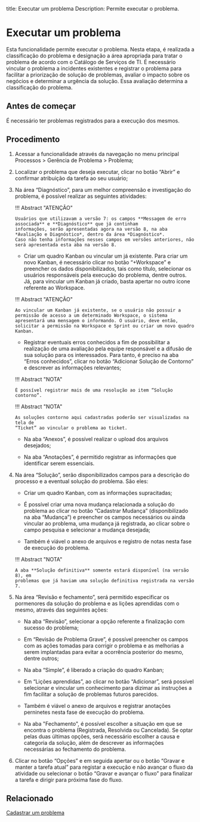 title: Executar um problema
Description: Permite executar o problema.
# Executar um problema

Esta funcionalidade permite executar o problema. Nesta etapa, é realizada a classificação do problema e designação a área apropriada para tratar o problema de acordo com o Catálogo de Serviços de TI. É necessário vincular o problema a incidentes existentes e registrar o problema para facilitar a priorização de solução de problemas, avaliar o impacto sobre os negócios e determinar a urgência da solução. Essa avaliação determina a classificação do problema.

Antes de começar
----------------

É necessário ter problemas registrados para a execução dos mesmos.

Procedimento
------------

1.  Acessar a funcionalidade através da navegação no menu principal Processos \>
    Gerência de Problema \> Problema;

2.  Localizar o problema que deseja executar, clicar no botão “Abrir” e
    confirmar atribuição da tarefa ao seu usuário;

3.  Na área “Diagnóstico”, para um melhor compreensão e investigação do
    problema, é possível realizar as seguintes atividades:
    
    !!! Abstract "ATENÇÃO"
    
        Usuários que utilizavam a versão 7: os campos **Messagem de erro associada** e **Diagnóstico** que já continham                 
        informações, serão apresentadas agora na versão 8, na aba *Avaliação e Diagnóstico*, dentro da área *Diagnóstico*.
        Caso não tenha informações nesses campos em versões anteriores, não será apresentada esta aba na versão 8.
    
    -   Criar um quadro Kanban ou vincular um já existente. Para criar um novo
    Kanban, é necessário clicar no botão “+Workspace” e preencher os dados
    disponibilizados, tais como título, selecionar os usuários responsáveis pela
    execução do problema, dentre outros. Já, para vincular um Kanban já criado,
    basta apertar no outro ícone referente ao Workspace.

    !!! Abstract "ATENÇÃO"
    
        Ao vincular um Kanban já existente, se o usuário não possuir a permissão de acesso a um determinado Workspace, o sistema apresentará uma mensagem o informando. O usuário, deve então, solicitar a permissão na Workspace e Sprint ou criar um novo quadro Kanban.       
    -   Registrar eventuais erros conhecidos a fim de possibilitar a realização de uma avaliação pela
    equipe responsável e a difusão de sua solução para os interessados. Para
    tanto, é preciso na aba “Erros conhecidos”, clicar no botão “Adicionar
    Solução de Contorno” e descrever as informações relevantes;
    
    !!! Abstract "NOTA"

        É possível registrar mais de uma resolução ao item “Solução contorno”. 

    !!! Abstract "NOTA"

        As soluções contorno aqui cadastradas poderão ser visualizadas na tela de
        “Ticket” ao vincular o problema ao ticket.
     
    -   Na aba “Anexos”, é possível realizar o upload dos arquivos desejados;

    -   Na aba “Anotações”, é permitido registrar as informações que identificar
    serem essenciais.

4.  Na área “Solução”, serão disponibilizados campos para a descrição do
    processo e a eventual solução do problema. São eles:

    -   Criar um quadro Kanban, com as informações supracitadas;

    -   É possível criar uma nova mudança relacionada a solução do problema ao
    clicar no botão “Cadastrar Mudança” (disponibilizado na aba “Mudança”) e
    preencher os campos necessários ou ainda vincular ao problema, uma mudança
    já registrada, ao clicar sobre o campo pesquisa e selecionar a mudança
    desejada;

    -   Também é viável o anexo de arquivos e registro de notas nesta fase de
    execução do problema.
    
    !!! Abstract "NOTA"

        A aba **Solução definitiva** somente estará disponível (na versão 8), em
        problemas que já haviam uma solução definitiva registrada na versão 7.


5.  Na área “Revisão e fechamento”, será permitido especificar os pormenores da
    solução do problema e as lições aprendidas com o mesmo, através das
    seguintes ações:

    -   Na aba “Revisão”, selecionar a opção referente a finalização com sucesso do
    problema;

    -   Em “Revisão de Problema Grave”, é possível preencher os campos com as ações
    tomadas para corrigir o problema e as melhorias a serem implantadas para
    evitar a ocorrência posterior do mesmo, dentre outros;

    -   Na aba “Simple”, é liberado a criação do quadro Kanban;

    -   Em “Lições aprendidas”, ao clicar no botão “Adicionar”, será possível
    selecionar e vincular um conhecimento para dizimar as instruções a fim
    facilitar a solução de problemas futuros parecidos.

    -   Também é viável o anexo de arquivos e registrar  anotações perninetes nesta fase de
    execução do problema.
    
    -   Na aba "Fechamento", é possível escolher a situação em que se encontra o problema (Registrada, Resolvida ou Cancelada). Se optar pelas duas últimas opções, será necessário escolher a causa e categoria da solução, além de descrever as informações necessárias ao fechamento do problema.

6.  Clicar no botão “Opções” e em seguida apertar ou o botão “Gravar e manter a
    tarefa atual” para registar a execução e não avançar o fluxo da atividade ou
    selecionar o botão “Gravar e avançar o fluxo” para finalizar a tarefa e
    dirigir para próxima fase do fluxo.
    
Relacionado
------------
 
[Cadastrar um problema](/pt-br/citsmart-platform-9/processes/problem/use/register-problem.html)

<!-- !!! tip "About"

    <b>Product/Version:</b> CITSmart | 9.00 &nbsp;&nbsp;
    <b>Updated:</b>01/30/2021 – Larissa Lourenço
